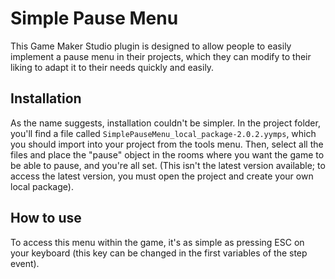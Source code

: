 # Simple Pause Menu

This Game Maker Studio plugin is designed to allow people to easily implement a pause menu in their projects, which they can modify to their liking to adapt it to their needs quickly and easily.

## Installation

As the name suggests, installation couldn't be simpler. In the project folder, you'll find a file called ```SimplePauseMenu_local_package-2.0.2.yymps```, which you should import into your project from the tools menu. Then, select all the files and place the "pause" object in the rooms where you want the game to be able to pause, and you're all set. (This isn't the latest version available; to access the latest version, you must open the project and create your own local package).

## How to use

To access this menu within the game, it's as simple as pressing ESC on your keyboard (this key can be changed in the first variables of the step event).
